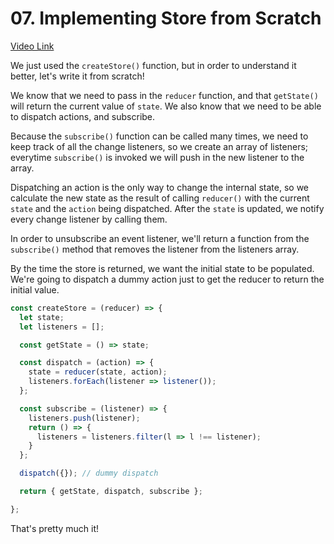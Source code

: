 # 07. Implementing Store from Scratch
[Video Link](https://egghead.io/lessons/javascript-redux-implementing-store-from-scratch)

We just used the `createStore()` function, but in order to understand it better, let's write it from scratch!


We know that we need to pass in the `reducer` function, and that `getState()` will return the current value of `state`. We also know that we need to be able to dispatch actions, and subscribe.

Because the `subscribe()` function can be called many times, we need to keep track of all the change listeners, so we create an array of listeners; everytime `subscribe()` is invoked we will push in the new listener to the array.

Dispatching an action is the only way to change the internal state, so we calculate the new state as the result of calling `reducer()` with the current `state` and the `action` being dispatched. After the `state` is updated, we notify every change listener by calling them.

In order to unsubscribe an event listener, we'll return a function from the `subscribe()` method that removes the listener from the listeners array.

By the time the store is returned, we want the initial state to be populated. We're going to dispatch a dummy action just to get the reducer to return the initial value.

```Javascript
const createStore = (reducer) => {
  let state;
  let listeners = [];

  const getState = () => state;

  const dispatch = (action) => {
    state = reducer(state, action);
    listeners.forEach(listener => listener());
  };

  const subscribe = (listener) => {
    listeners.push(listener);
    return () => {
      listeners = listeners.filter(l => l !== listener);
    }
  };

  dispatch({}); // dummy dispatch

  return { getState, dispatch, subscribe };

};
```

That's pretty much it!
